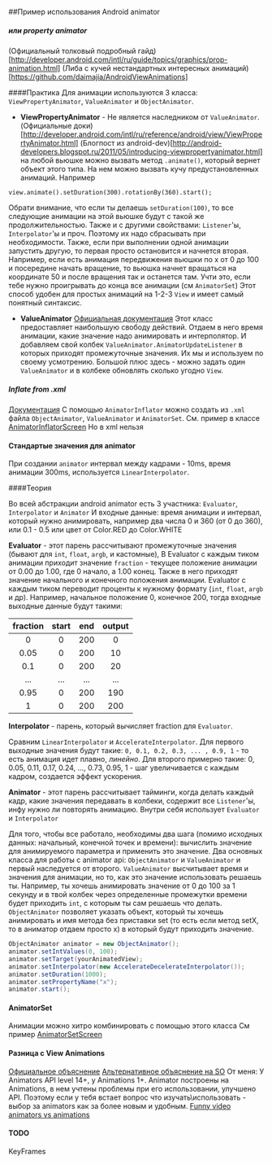 ##Пример использования Android animator
##### или property animator

(Официальный толковый подробный гайд)[http://developer.android.com/intl/ru/guide/topics/graphics/prop-animation.html]
(Либа с кучей нестандартных интересных анимаций)[https://github.com/daimajia/AndroidViewAnimations]

####Практика
Для анимации используются 3 класса: `ViewPropertyAnimator`, `ValueAnimator` и `ObjectAnimator`.

* **ViewPropertyAnimator** - Не является наследником от `ValueAnimator`.
(Официальные доки)[http://developer.android.com/intl/ru/reference/android/view/ViewPropertyAnimator.html]
(Блогпост из android-dev)[http://android-developers.blogspot.ru/2011/05/introducing-viewpropertyanimator.html]
на любой вьюшке можно вызвать метод `.animate()`, который вернет объект этого типа.
На нем можно вызвать кучу предустановленных анимаций. Например

`view.animate().setDuration(300).rotationBy(360).start();`

Обрати внимание, что если ты делаешь `setDuration(100)`, то все следующие анимации на этой вьюшке будут с такой же продолжительностью.
Также и с другими свойствами: `Listener`'ы, `Interpolator`'ы и проч.
Поэтому их надо сбрасывать при необходимости.
Также, если при выполнении одной анимации запустить другую, то первая просто остановится и начнется вторая.
Например, если есть анимация передвижения вьюшки по х от 0 до 100 и посередине начать вращение, то вьюшка начнет вращаться на координате 50 и после вращения так и останется там.
Учти это, если тебе нужно проигрывать до конца все анимации (см `AnimatorSet`)
Этот способ удобен для простых анимаций на 1-2-3 `View` и имеет самый понятный синтаксис.

* **ValueAnimator** [Официальная документация](https://developer.android.com/reference/android/animation/ValueAnimator.html)
Этот класс предоставляет наибольшую свободу действий. Отдаем в него время анимации, какие значение надо анимировать и интерполятор.
И добавляем свой колбек `ValueAnimator.AnimatorUpdateListener` в которых приходят промежуточные значения.
Их мы и используем по своему усмотрению.
Большой плюс здесь - можно задать один `ValueAnimator` и в колбеке обновлять сколько угодно `View`.

##### Inflate from .xml
[Документация](https://developer.android.com/guide/topics/graphics/prop-animation.html#declaring-xml)
С помощью `AnimatorInflator` можно создать из `.xml` файла `ObjectAnimator`, `ValueAnimator` и `AnimatorSet`.
См. пример в классе [AnimatorInflatorScreen](app/src/main/java/com/ilyaeremin/funnyanimator/AnimatorInflaterScreen.java)
Но в xml нельзя

#### Стандартые значения для animator
При создании `animator` интервал между кадрами - 10ms, время анимации 300ms, используется `LinearInterpolator`.

####Теория

Во всей абстракции android animator есть 3 участника: `Evaluator`, `Interpolator` и `Animator`
И входные данные: время анимации и интервал, который нужно анимировать, например два числа 0 и 360 (от 0 до 360), или 0.1 - 0.5 или цвет от Color.RED до Color.WHITE

**Evaluator** -  этот парень рассчитывают промежуточные значения (бывают для `int`, `float`, `argb`, и кастомные),
В Evaluator с каждым тиком анимации приходит значение `fraction` - текущее положение анимации от 0.00 до 1.00, где 0 начало, а 1.00 конец.
Также в него приходят значение начального и конечного положения анимации.
Evaluator с каждым тиком переводит проценты к нужному формату (`int`, `float`, `argb` и др).
Например, начальное положение 0, конечное 200, тогда входные выходные данные будут такими:

| fraction | start    | end   | output |
|:--------:|:--------:|:-----:|:------:|
|0     | 0   | 200 | 0   |
| 0.05 |  0  | 200 | 10   |
| 0.1  | 0   | 200 | 20  |
| ...  | ... | ... | ... |
| 0.95 | 0   | 200 | 190  |
| 1    | 0   | 200 | 200 |

**Interpolator** - парень, который вычисляет fraction для `Evaluator`.

Сравним `LinearInterpolator` и `AccelerateInterpolator`.
Для первого выходные значения будут такие: `0, 0.1, 0.2, 0.3, ... , 0.9, 1` - то есть анимация идет плавно, _линейно_.
Для второго примерно такие: 0, 0.05, 0.11, 0.17, 0.24, ..., 0.73, 0.95, 1 - шаг увеличивается с каждым кадром, создается эффект ускорения.

**Animator** - этот парень рассчитывает тайминги, когда делать каждый кадр, какие значения передавать в колбеки, содержит все `Listener`'ы, инфу нужно ли повторять анимацию.
Внутри себя использует `Evaluator` и `Interpolator`

Для того, чтобы все работало, необходимы два шага (помимо исходных данных: начальный, конечной точек и времени): вычислить значение для анимируемого параметра и применить это значение.
Два основных класса для работы с animator api: `ObjectAnimator` и `ValueAnimator` и первый наследуется от второго. `ValueAnimator` высчитывает время и значения для анимации, но то, как это значение использовать
решаешь ты. Например, ты хочешь анимировать значение от 0 до 100 за 1 секунду и в твой колбек через определенные промежутки времени будет приходить `int`, с которым ты сам решаешь что делать.
`ObjectAnimator` позволяет указать объект, который ты хочешь анимировать и имя метода без приставки set (то есть если метод setX, то в аниматор отдаем просто x) в который будут приходить значение.

```java
ObjectAnimator animator = new ObjectAnimator();
animator.setIntValues(0, 100);
animator.setTarget(yourAnimatedView);
animator.setInterpolator(new AccelerateDecelerateInterpolator());
animator.setDuration(1000);
animator.setPropertyName("x");
animator.start();
```

#### AnimatorSet
Анимации можно хитро комбинировать с помощью этого класса См пример [AnimatorSetScreen](app/src/main/java/com/ilyaeremin/funnyanimator/AnimatorSetScreen.java)

#### Разница с View Animations
[Официальное объяснение](https://developer.android.com/guide/topics/graphics/prop-animation.html#property-vs-view)
[Альтернативное объяснение на SO](http://stackoverflow.com/questions/28220613/what-is-the-difference-between-an-animator-and-an-animation)
От меня:
У Animators API level 14+, у Animations 1+.
Animator построены на Animations, в нем учтены проблемы при его использовании, улучшено API.
Поэтому если у тебя встает вопрос что изучать\использовать - выбор за animators как за более новым и удобным.
[Funny video animators vs animations](https://www.youtube.com/watch?v=VufDd-QL1c0)

#### TODO
KeyFrames
